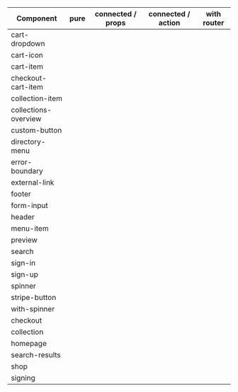| Component            |   pure   | connected / props | connected / action | with router |
| -------------------- | -------- | ----------------- | ------------------ | ----------- |
| cart-dropdown        |          |                   |                    |             |
| cart-icon            |          |                   |                    |             |
| cart-item            |          |                   |                    |             |
| checkout-cart-item   |          |                   |                    |             |
| collection-item      |          |                   |                    |             |
| collections-overview |          |                   |                    |             |
| custom-button        |          |                   |                    |             |
| directory-menu       |          |                   |                    |             |
| error-boundary       |          |                   |                    |             |
| external-link        |          |                   |                    |             |
| footer               |          |                   |                    |             |
| form-input           |          |                   |                    |             |
| header               |          |                   |                    |             |
| menu-item            |          |                   |                    |             |
| preview              |          |                   |                    |             |
| search               |          |                   |                    |             |
| sign-in              |          |                   |                    |             |
| sign-up              |          |                   |                    |             |
| spinner              |          |                   |                    |             |
| stripe-button        |          |                   |                    |             |
| with-spinner         |          |                   |                    |             |
| checkout             |          |                   |                    |             |
| collection           |          |                   |                    |             |
| homepage             |          |                   |                    |             |
| search-results       |          |                   |                    |             |
| shop                 |          |                   |                    |             |
| signing              |          |                   |                    |             |
